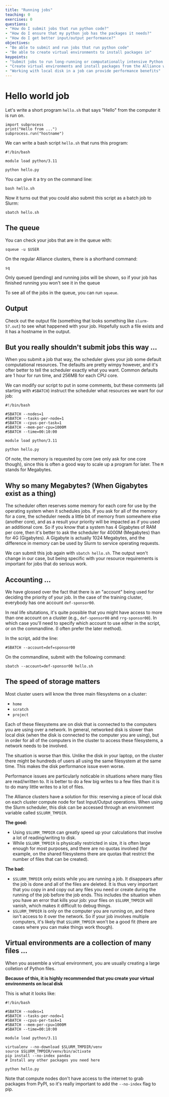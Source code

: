 ```yaml
---
title: "Running jobs"
teaching: 0
exercises: 0
questions:
- "How do I submit jobs that run python code?"
- "How do I ensure that my python job has the packages it needs?"
- "How do I get better input/output performance?"
objectives:
- "Be able to submit and run jobs that run python code"
- "Be able to create virtual environments to install packages in"
keypoints:
- "Submit jobs to run long-running or computationally intensive Python code"
- "Create virtual environments and install packages from the Alliance wheelhouse"
- "Working with local disk in a job can provide performance benefits"
---
```


# Hello world job

Let's write a short program `hello.sh` that says "Hello" from the computer it is run on.


```
import subprocess
print("Hello from ...")
subprocess.run("hostname")
```

We can write a bash script `hello.sh` that runs this program:

```
#!/bin/bash                                                                     

module load python/3.11

python hello.py
```
You can give it a try on the command line:

```
bash hello.sh
```

Now it turns out that you could also submit this script as a batch job to Slurm:

```
sbatch hello.sh
```

## The queue

You can check your jobs that are in the queue with:

```
squeue -u $USER
```

On the regular Alliance clusters, there is a shorthand command:

```
sq
```

Only queued (pending) and running jobs will be shown, so if your job has finished running you
won't see it in the queue

To see all of the jobs in the queue, you can run `squeue`.

## Output

Check out the output file (something that looks something like `slurm-57.out`) to see what
happened with your job. Hopefully such a file exists and it has a hostname in the output.

## But you really shouldn't submit jobs this way ...

When you submit a job that way, the scheduler gives your job some default computational resources.
The defaults are pretty wimpy however, and it's ofter better to tell the scheduler exactly what you want.
Common defaults are 1 hour for run time, and 256MB for each CPU core.

We can modify our script to put in some comments, but these comments (all starting with `#SBATCH`)
instruct the scheduler what resources we want for our job:

```
#!/bin/bash

#SBATCH --nodes=1
#SBATCH --tasks-per-node=1
#SBATCH --cpus-per-task=1
#SBATCH --mem-per-cpu=1000M
#SBATCH --time=00:10:00

module load python/3.11

python hello.py
```

Of note, the memory is requested by core (we only ask for one core though), since
this is often a good way to scale up a program for later. The `M` stands for Megabytes.

## Why so many Megabytes? (When Gigabytes exist as a thing)

The scheduler often reserves some memory for each core for use by the operating system when
it schedules jobs. If you ask for all of the memory for a core, the scheduler needs a little
bit of memory from somewhere else (another core), and as a result your priority will be impacted
as if you used an additional core.
So if you know that a system has 4 Gigabytes of RAM per core,
then it's better to ask the scheduler for 4000M (Megabytes) than for 4G (Gigabytes).
A Gigabyte is actually 1024 Megabytes, and the difference in memory can be used by Slurm to
service operating requests.

We can submit this job again with `sbatch hello.sh`. The output won't change in our case, but
being specific with your resource requirements is important for jobs that do serious work.

## Accounting ...

We have glossed over the fact that there is an "account" being used for deciding the priority of
your job. In the case of the training cluster, everybody has one account `def-sponsor00`.

In real life situtations, it's quite possible that you might have access to more than one account
on a cluster (e.g., `def-sponsor00` and `rrg-sponsor00`). In which case you'll need to specify
which account to use either in the script, or on the commandline. (I often prefer the later method).

In the script, add the line:

```
#SBATCH --account=def=sponsor00
```

On the commandline, submit with the following command:

```
sbatch --account=def-sponsor00 hello.sh
```

## The speed of storage matters

Most cluster users will know the three main filesystems on a cluster:

* `home`
* `scratch`
* `project`

Each of these filesystems are on disk that is connected to the computers you are using
over a network. In general, networked disk is slower than local disk (when the disk is connected
to the computer you are using), but in order for all of the computers in the cluster to access
these filesystems, a network needs to be involved.

The situation is worse than this. Unlike the disk in your laptop, on the cluster there might
be hundreds of users all using the same filesystem at the same time. This makes the disk
performance issue even worse.

Performance issues are particularly noticable in situations where many files are read/written to.
It is better to do a few big writes to a few files than it is to do many little writes to a
lot of files.

The Alliance clusters have a solution for this: reserving a piece of local disk on each cluster
compute node for fast Input/Output operations. When using the Slurm scheduler, this disk can
be accessed through an environment variable called `$SLURM_TMPDIR`.

**The good:**

* Using `$SLURM_TMPDIR` can greatly speed up your calculations that involve a lot of reading/writing
to disk.
* While `$SLURM_TMPDIR` is physically restricted in size, it is often large enough for most
purposes, and there are no quotas involved (for example, on the shared filesystems there are
quotas that restrict the number of files that can be created).

**The bad:**

* `$SLURM_TMPDIR` only exists while you are running a job. It disappears after the job is done and
all of the files are deleted. It is thus very important that you copy in and copy out any files
you need or create during the running of the job before the job ends. This includes the situation
when you have an error that kills your job: your files on `$SLURM_TMPDIR` will vanish, which makes it
difficult to debug things.
* `$SLURM_TMPDIR` is only on the computer you are running on, and there isn't access to it over the
network. So if your job involves multiple computers, it's likely that `$SLURM_TMPDIR` won't be a good
fit (there are cases where you can make things work though).

## Virtual environments are a collection of many files ...

When you assemble a virtual environment, you are usually creating a large colletion of Python files.

**Because of this, it is highly recommended that you create your virtual environments on local disk**

This is what it looks like:

```
#!/bin/bash

#SBATCH --nodes=1
#SBATCH --tasks-per-node=1
#SBATCH --cpus-per-task=1
#SBATCH --mem-per-cpu=1000M
#SBATCH --time=00:10:00

module load python/3.11

virtualenv --no-download $SLURM_TMPDIR/venv
source $SLURM_TMPDIR/venv/bin/activate
pip install --no-index pandas
# Install any other packages you need here

python hello.py
```

Note that compute nodes don't have access to the internet to grab
packages from PyPI, so it's really important to add the `--no-index`
flag to pip.
